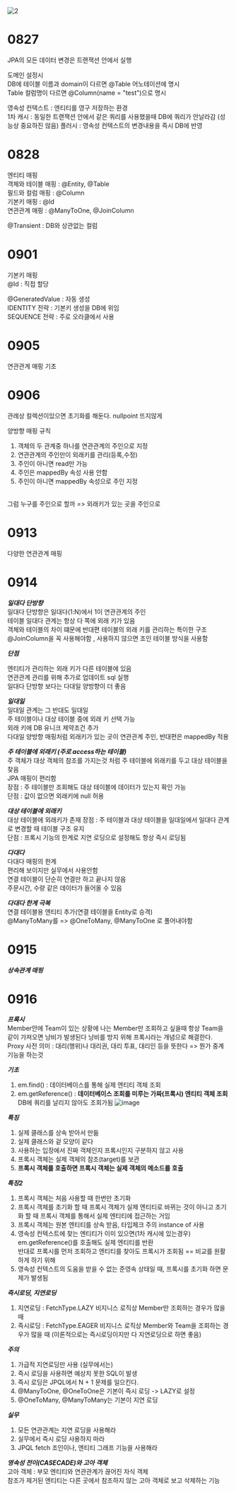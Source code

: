 
![2](https://user-images.githubusercontent.com/62537935/190548170-fe3c9a73-4161-4d82-92c1-a2baf561d755.png)

# 0827

JPA의 모든 데이터 변경은 트랜잭션 안에서 실행<br>

도메인 설정시<br>
DB에 테이블 이름과 domain이 다르면 @Table 어노테이션에 명시<br>
Table 컬럼명이 다르면 @Column(name = "test")으로 명시

영속성 컨텍스트 : 엔티티를 영구 저장하는 환경<br>
1차 캐시 : 동일한 트랜잭션 안에서 같은 쿼리를 사용했을때 DB에 쿼리가 안날라감 (성능상 중요하진 않음)
플러시 : 영속성 컨텍스트의 변경내용을 즉시 DB에 반영<br>

# 0828
엔티티 매핑<br>
객체와 테이블 매핑 : @Entity, @Table<br>
필드와 컬럼 매핑 : @Column<br>
기본키 매핑 : @Id<br>
연관관계 매핑 : @ManyToOne, @JoinColumn<br>

@Transient : DB와 상관없는 컬럼

# 0901
기본키 매핑<br>
@Id : 직접 할당<br>

@GeneratedValue : 자동 생성<br>
IDENTITY 전략 : 기본키 생성을 DB에 위임<br>
SEQUENCE 전략 : 주로 오라클에서 사용

# 0905
연관관계 매핑 기초

# 0906
관례상 컬렉션이있으면 초기화를 해둔다. nullpoint 뜨지않게<br>

양방향 매핑 규칙<br>
1. 객체의 두 관계중 하나를 연관관계의 주인으로 지정
2. 연관관계의 주인만이 외래키를 관리(등록,수정)
3. 주인이 아니면 read만 가능
4. 주인은 mappedBy 속성 사용 안함
5. 주인이 아니면 mappedBy 속성으로 주인 지정

<br>
그럼 누구를 주인으로 할까 => 외래키가 있는 곳을 주인으로

# 0913
다양한 연관관계 매핑

# 0914
**_일대다 단방향_**<br>
일대다 단방향은 일대다(1:N)에서 1이 연관관계의 주인<br>
테이블 일대다 관계는 항상 다 쪽에 외래 키가 있음<br>
객체와 테이블의 차이 떄문에 반대편 테이블의 외래 키를 관리하는 특이한 구조<br>
@JoinColumn을 꼭 사용해야함 , 사용하지 않으면 조인 테이블 방식을 사용함<br>

**_단점_**<br>

엔티티가 관리하는 외래 키가 다른 테이블에 있음<br>
연관관계 관리를 위해 추가로 업데이트 sql 실행<br>
일대다 단방향 보다는 다대일 양방향이 더 좋음<br>

**_일대일_**<br>
일대일 관계는 그 반대도 일대일<br>
주 테이블이나 대상 테이블 중에 외래 키 선택 가능<br>
외래 키에 DB 유니크 제약조건 추가<br>
다대일 양방향 매핑처럼 외래키가 있는 곳이 연관관계 주인, 반대편은 mappedBy 적용<br>

**_주 테이블에 외래키 (주로 access하는 테이블)_**<br>
주 객체가 대상 객체의 참조를 가지는것 처럼 주 테이블에 외래키를 두고 대상 테이블을 찾음<br>
JPA 매핑이 편리함<br>
장점 : 주 테이블만 조회해도 대상 테이블에 데이터가 있는지 확인 가능<br>
단점 : 값이 없으면 외래키에 null 허용<br>

**_대상 테이블에 외래키_**<br>
대상 테이블에 외래키가 존재
장점 : 주 테이블과 대상 테이블을 일대일에서 일대다 관계로 변경할 때 테이블 구조 유지<br>
단점 : 프록시 기능의 한계로 지연 로딩으로 설정해도 항상 즉시 로딩됨

**_다대다_**<br>
다대다 매핑의 한계<br>
편리해 보이지만 실무에서 사용안함<br>
연결 테이블이 단순히 연결만 하고 끝나지 않음<br>
주문시간, 수량 같은 데이터가 들어올 수 있음<br>

**_다대다 한계 극복_**<br>
연결 테이블용 엔티티 추가(연결 테이블을 Entity로 승격)<br>
@ManyToMany를 => @OneToMany, @ManyToOne 로 풀어내야함

# 0915
**_상속관계 매핑_**

# 0916
**_프록시_**<br>
Member안에 Team이 있는 상황에 나는 Member만 조회하고 싶을때 항상 Team을 같이 가져오면 낭비가 발생된다 낭비를 방지 위해 프록시라는 개념으로 해결한다.<br>
Proxy 사전 의미 : 대리(행위)나 대리권, 대리 투표, 대리인 등을 뜻한다 => 뭔가 중계 기능을 하는것<br>

**_기초_**
1. em.find() : 데이터베이스를 통해 실제 엔티티 객체 조회
2. em.getReference() : **데이터베이스 조회를 미루는 가짜(프록시) 엔티티 객체 조회** DB에 쿼리를 날리지 않아도 조회가됨 
![image](https://user-images.githubusercontent.com/62537935/190550564-f3b975ff-9113-42e7-adb5-cd4574b83269.png)

**_특징_**
1. 실제 클래스를 상속 받아서 만듦
2. 실제 클래스와 겉 모양이 같다
3. 사용하는 입장에서 진짜 객체인지 프록시인지 구분하지 않고 사용
4. 프록시 객체는 실제 객체의 참조(target)를 보관
5. **프록시 객체를 호출하면 프록시 객체는 실제 객체의 메소드를 호출**

**_특징2_**
1. 프록시 객체는 처음 사용할 때 한번만 초기화
2. 프록시 객체를 초기화 할 때 프록시 객체가 실제 엔티티로 바뀌는 것이 아니고 초기화 할 때 프록시 객체를 통해서 실제 엔티티에 접근하는 거임
3. 프록시 객체는 원본 엔티티를 상속 받음, 타입체크 주의 instance of 사용
4. 영속성 컨텍스트에 찾는 엔티티가 이미 있으면(1차 캐시에 있는경우) em.getReference()를 호출해도 실제 엔티티를 반환<br>
반대로 프록시를 먼저 조회하고 엔티티를 찾아도 프록시가 조회됨 == 비교를 원활하게 하기 위해
5. 영속성 컨텍스트의 도움을 받을 수 없는 준영속 상태일 때, 프록시를 초기화 하면 문제가 발생됨

**_즉시로딩, 지연로딩_**
1. 지연로딩 : FetchType.LAZY 비지니스 로직상 Member만 조회하는 경우가 많을 때
2. 즉시로딩 : FetchType.EAGER 비지니스 로직상 Member와 Team을 조회하는 경우가 많을 때 (이론적으로는 즉시로딩이지만 다 지연로딩으로 하면 좋음)

**_주의_**
1. 가급적 지연로딩만 사용 (실무에서는)
2. 즉시 로딩을 사용하면 예상치 못한 SQL이 발생
3. 즉시 로딩은 JPQL에서 N + 1 문제를 일으킨다.
4. @ManyToOne, @OneToOne은 기본이 즉시 로딩 -> LAZY로 설정
5. @OneToMany, @ManyToMany는 기본이 지연 로딩

**_실무_**
1. 모든 연관관계는 지연 로딩을 사용해라
2. 실무에서 즉시 로딩 사용하지 마라
3. JPQL fetch 조인이나, 엔티티 그래프 기능을 사용해라

**_영속성 전이(CASECADE)와 고아 객체_**<br>
고아 객체 : 부모 엔티티와 연관관계가 끊어진 자식 객체<br>
참조가 제거된 엔티티는 다른 곳에서 참조하지 않는 고아 객체로 보고 삭제하는 기능
